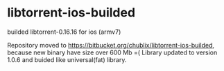 libtorrent-ios-builded
======================

builded libtorrent-0.16.16 for ios (armv7)

Repository moved to https://bitbucket.org/chublix/libtorrent-ios-builded, because new binary have size over 600 Mb =(
Library updated to version 1.0.6 and buided like universal(fat) library.
